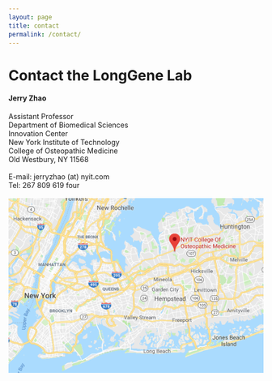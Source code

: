 ```yaml
---
layout: page
title: contact
permalink: /contact/
--- 
```


# Contact the LongGene Lab


<h4>Jerry Zhao</h4>
Assistant Professor<br>
Department of Biomedical Sciences<br>
Innovation Center<br>
New York Institute of Technology<br>
College of Osteopathic Medicine<br>
Old Westbury, NY 11568<br>
 <br>
E-mail: jerryzhao (at) nyit.com<br>
Tel: 267 809 619 four<br>
 <br>

<img width="800" src="/img/ML_Omics_Lab_googlemap_1.png" data-action="zoom">



